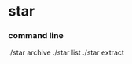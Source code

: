 # star
### command line

./star archive <archive-file-name> <target directory path>
./star list <archive-file-name>
./star extract <archive-file-name>
